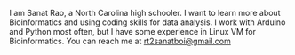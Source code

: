 I am Sanat Rao, a North Carolina high schooler.
I want to learn more about Bioinformatics and using coding skills for data analysis.
I work with Arduino and Python most often, but I have some experience in Linux VM for Bioinformatics.
You can reach me at rt2sanatboi@gmail.com
